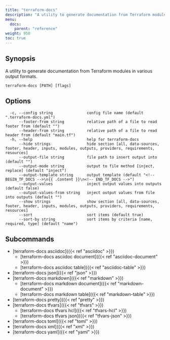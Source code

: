 ```yaml
---
title: "terraform-docs"
description: "A utility to generate documentation from Terraform modules in various output formats."
menu:
  docs:
    parent: "reference"
weight: 950
toc: true
---
```


## Synopsis

A utility to generate documentation from Terraform modules in various output formats.

```console
terraform-docs [PATH] [flags]
```

## Options

```console
  -c, --config string               config file name (default ".terraform-docs.yml")
      --footer-from string          relative path of a file to read footer from (default "")
      --header-from string          relative path of a file to read header from (default "main.tf")
  -h, --help                        help for terraform-docs
      --hide strings                hide section [all, data-sources, footer, header, inputs, modules, outputs, providers, requirements, resources]
      --output-file string          file path to insert output into (default "")
      --output-mode string          output to file method [inject, replace] (default "inject")
      --output-template string      output template (default "<!-- BEGIN_TF_DOCS -->\n{{ .Content }}\n<!-- END_TF_DOCS -->")
      --output-values               inject output values into outputs (default false)
      --output-values-from string   inject output values from file into outputs (default "")
      --show strings                show section [all, data-sources, footer, header, inputs, modules, outputs, providers, requirements, resources]
      --sort                        sort items (default true)
      --sort-by string              sort items by criteria [name, required, type] (default "name")
```

## Subcommands

- [terraform-docs asciidoc]({{< ref "asciidoc" >}})
  - [terraform-docs asciidoc document]({{< ref "asciidoc-document" >}})
  - [terraform-docs asciidoc table]({{< ref "asciidoc-table" >}})
- [terraform-docs json]({{< ref "json" >}})
- [terraform-docs markdown]({{< ref "markdown" >}})
  - [terraform-docs markdown document]({{< ref "markdown-document" >}})
  - [terraform-docs markdown table]({{< ref "markdown-table" >}})
- [terraform-docs pretty]({{< ref "pretty" >}})
- [terraform-docs tfvars]({{< ref "tfvars" >}})
  - [terraform-docs tfvars hcl]({{< ref "tfvars-hcl" >}})
  - [terraform-docs tfvars json]({{< ref "tfvars-json" >}})
- [terraform-docs toml]({{< ref "toml" >}})
- [terraform-docs xml]({{< ref "xml" >}})
- [terraform-docs yaml]({{< ref "yaml" >}})
